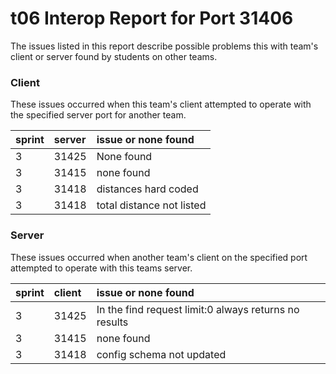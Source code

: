 # t06 Interop Report for Port 31406

The issues listed in this report describe possible problems this with team's client or server found by students on other teams.

### Client

These issues occurred when this team's client attempted to operate with the specified server port for another team.

| sprint | server | issue or none found |
| :--- | :--- | :--- |
| 3 | 31425 | None found|
| 3 | 31415 | none found |
| 3 | 31418 | distances hard coded |
| 3 | 31418 | total distance not listed |

### Server

These issues occurred when another team's client on the specified port attempted to operate with this teams server. 

| sprint | client | issue or none found |
| :--- | :--- | :--- |
| 3 | 31425 | In the find request limit:0 always returns no results|
| 3 | 31415 | none found |
| 3 | 31418 | config schema not updated |
